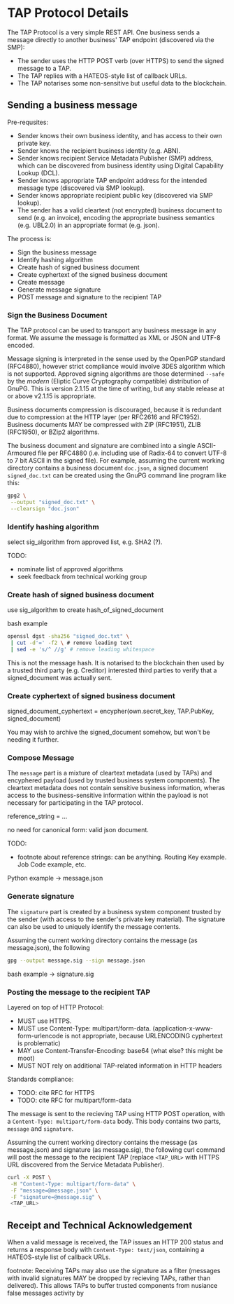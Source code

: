 # TAP Protocol Details

The TAP Protocol is a very simple REST API. One business sends a message directly to another business' TAP endpoint (discovered via the SMP):

 * The sender uses the HTTP POST verb (over HTTPS) to send the signed message to a TAP.
 * The TAP replies with a HATEOS-style list of callback URLs.
 * The TAP notarises some non-sensitive but useful data to the blockchain.


## Sending a business message

Pre-requsites:

 * Sender knows their own business identity, and has access to their own private key.
 * Sender knows the recipient business identity (e.g. ABN).
 * Sender knows recipient Service Metadata Publisher (SMP) address, which can be discovered from business identity using Digital Capability Lookup (DCL).
 * Sender knows appropriate TAP endpoint address for the intended message type (discovered via SMP lookup).
 * Sender knows appropriate recipient public key (discovered via SMP lookup).
 * The sender has a valid cleartext (not encrypted) business document to send (e.g. an invoice), encoding the appropriate business semantics (e.g. UBL2.0) in an appropriate format (e.g. json).

The process is:

 * Sign the business message
 * Identify hashing algorithm
 * Create hash of signed business document
 * Create cyphertext of the signed business document
 * Create message
 * Generate message signature
 * POST message and signature to the recipient TAP


### Sign the Business Document

The TAP protocol can be used to transport any business message in any format. We assume the message is formatted as XML or JSON and UTF-8 encoded.

Message signing is interpreted in the sense used by the OpenPGP standard (RFC4880), however strict compliance would involve 3DES algorithm which is not supported. Approved signing algorithms are those determined `--safe` by the *modern* (Eliptic Curve Cryptography compatible) distribution of GnuPG. This is version 2.1.15 at the time of writing, but any stable release at or above v2.1.15 is appropriate.

Business documents compression is discouraged, because it is redundant due to compression at the HTTP layer (per RFC2616 and RFC1952). Business documents MAY be compressed with ZIP (RFC1951), ZLIB (RFC1950), or BZip2 algorithms.

The business document and signature are combined into a single ASCII-Armoured file per RFC4880 (i.e. including use of Radix-64 to convert UTF-8 to 7 bit ASCII in the signed file). For example, assuming the current working directory contains a business document `doc.json`, a signed document `signed_doc.txt` can be created using the GnuPG command line program like this:

```bash
gpg2 \
 --output "signed_doc.txt" \
 --clearsign "doc.json"
```


### Identify hashing algorithm

 
select sig_algorithm from approved list, e.g. SHA2 (?).

TODO:

 * nominate list of approved algorithms
 * seek feedback from technical working group


### Create hash of signed business document

use sig_algorithm to create hash_of_signed_document

bash example

```bash
openssl dgst -sha256 "signed_doc.txt" \
 | cut -d'=' -f2 \ # remove leading text
 | sed -e 's/^ //g' # remove leading whitespace
```

This is not the message hash. It is notarised to the blockchain then used by a trusted third party (e.g. Creditor) interested third parties to verify that a signed_document was actually sent.


### Create cyphertext of signed business document

signed_document_cyphertext = encypher(own.secret_key, TAP.PubKey, signed_document)

You may wish to archive the signed_document somehow, but won't be needing it further.

### Compose Message

The `message` part is a mixture of cleartext metadata (used by TAPs) and encyphered payload (used by trusted business system components). The cleartext metadata does not contain sensitive business information, wheras access to the business-sensitive information within the payload is not necessary for participating in the TAP protocol.


reference_string = ...

no need for canonical form: valid json document.

TODO:

 * footnote about reference strings: can be anything. Routing Key example. Job Code example, etc.

Python example -> message.json


### Generate signature

The `signature` part is created by a business system component trusted by the sender (with access to the sender's private key material). The signature can also be used to uniquely identify the message contents.


Assuming the current working directory contains the message (as message.json), the following 
```bash
gpg --output message.sig --sign message.json
```
bash example -> signature.sig


### Posting the message to the recipient TAP

Layered on top of HTTP Protocol:

 * MUST use HTTPS.
 * MUST use Content-Type: multipart/form-data. (application-x-www-form-urlencode is not appropriate, because URLENCODING cyphertext is problematic)
 * MAY use Content-Transfer-Encoding: base64 (what else? this might be moot)
 * MUST NOT rely on additional TAP-related information in HTTP headers

Standards compliance:
 * TODO: cite RFC for HTTPS
 * TODO: cite RFC for multipart/form-data

The message is sent to the recieving TAP using HTTP POST operation, with a `Content-Type: multipart/form-data` body. This body contains two parts, `message` and `signature`.

Assuming the current working directory contains the message (as message.json) and signature (as message.sig), the following curl command will post the message to the recipient TAP (replace `<TAP_URL>` with HTTPS URL discovered from the Service Metadata Publisher).

```bash
curl -X POST \
 -H "Content-Type: multipart/form-data" \
 -F "message=@message.json" \
 -F "signature=@message.sig" \
 <TAP_URL>
```

## Receipt and Technical Acknowledgement

When a valid message is received, the TAP issues an HTTP 200 status and returns a response body with `Content-Type: text/json`, containing a HATEOS-style list of callback URLs.




footnote: Receiving TAPs may also use the signature as a filter (messages with invalid signatures MAY be dropped by recieving TAPs, rather than delivered). This allows TAPs to buffer trusted components from nusiance false messages activity by

